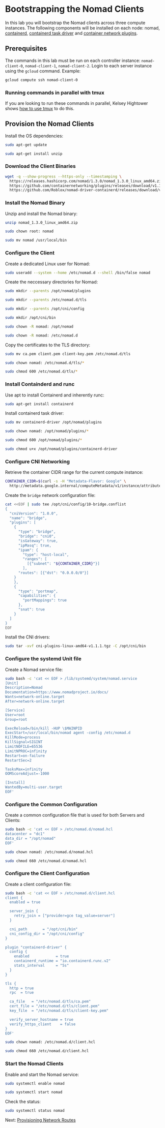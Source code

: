 # Bootstrapping the Nomad Clients
In this lab you will bootstrap the Nomad clients across three compute instances. The following components will be installed on each node: nomad, [containerd](https://github.com/containerd/containerd), [containerd task driver](https://github.com/Roblox/nomad-driver-containerd) and [container network plugins](https://github.com/containernetworking/plugins).

## Prerequisites
The commands in this lab must be run on each controller instance: `nomad-client-0`, `nomad-client-1`, `nomad-client-2`. Login to each server instance using the `gcloud` command. Example:
```bash
gcloud compute ssh nomad-client-0
```

### Running commands in parallel with tmux
If you are looking to run these commands in parallel, Kelsey Hightower shows [how to use tmux](https://github.com/kelseyhightower/kubernetes-the-hard-way/blob/master/docs/01-prerequisites.md#running-commands-in-parallel-with-tmux) to do this.

## Provision the Nomad Clients
Install the OS dependencies:
```bash
sudo apt-get update

sudo apt-get install unzip
```

### Download the Client Binaries
```bash
wget -q --show-progress --https-only --timestamping \
  https://releases.hashicorp.com/nomad/1.3.0/nomad_1.3.0_linux_amd64.zip \
  https://github.com/containernetworking/plugins/releases/download/v1.1.1/cni-plugins-linux-amd64-v1.1.1.tgz \
  https://github.com/Roblox/nomad-driver-containerd/releases/download/v0.9.3/containerd-driver
```

### Install the Nomad Binary
Unzip and install the Nomad binary:
```bash
unzip nomad_1.3.0_linux_amd64.zip

sudo chown root: nomad 

sudo mv nomad /usr/local/bin
```

### Configure the Client
Create a dedicated Linux user for Nomad:
```bash
sudo useradd --system --home /etc/nomad.d --shell /bin/false nomad
```

Create the neccessary directories for Nomad:
```bash
sudo mkdir --parents /opt/nomad/plugins

sudo mkdir --parents /etc/nomad.d/tls

sudo mkdir --parents /opt/cni/config

sudo mkdir /opt/cni/bin

sudo chown -R nomad: /opt/nomad

sudo chown -R nomad: /etc/nomad.d
```

Copy the certificates to the TLS directory:
```bash
sudo mv ca.pem client.pem client-key.pem /etc/nomad.d/tls

sudo chown nomad: /etc/nomad.d/tls/*

sudo chmod 600 /etc/nomad.d/tls/*
```

### Install Containderd and runc
Use apt to install Containerd and inherently runc:
```bash
sudo apt-get install containerd
```

Install containerd task driver:
```bash
sudo mv containerd-driver /opt/nomad/plugins

sudo chown nomad: /opt/nomad/plugins/*

sudo chmod 600 /opt/nomad/plugins/*

sudo chmod u+x /opt/nomad/plugins/containerd-driver
```

### Configure CNI Networking
Retrieve the container CIDR range for the current compute instance:
```bash
CONTAINER_CIDR=$(curl -s -H "Metadata-Flavor: Google" \
  http://metadata.google.internal/computeMetadata/v1/instance/attributes/container-cidr)
```

Create the `bridge` network configuration file:
```bash
cat <<EOF | sudo tee /opt/cni/config/10-bridge.conflist
{
  "cniVersion": "1.0.0",
  "name": "bridge",
  "plugins": [
    {
      "type": "bridge",
      "bridge": "cni0",
      "isGateway": true,
      "ipMasq": true,
      "ipam": {
        "type": "host-local",
        "ranges": [
          [{"subnet": "${CONTAINER_CIDR}"}]
        ],
      "routes": [{"dst": "0.0.0.0/0"}]
    }
    },
    {
      "type": "portmap",
      "capabilities": {
        "portMappings": true
      },
      "snat": true
    }
  ]
}
EOF
```

Install the CNI drivers:
```bash
sudo tar -xvf cni-plugins-linux-amd64-v1.1.1.tgz -C /opt/cni/bin
```

### Configure the systemd Unit file
Create a Nomad service file:
```bash
sudo bash -c 'cat << EOF > /lib/systemd/system/nomad.service
[Unit]
Description=Nomad
Documentation=https://www.nomadproject.io/docs/
Wants=network-online.target
After=network-online.target

[Service]
User=root
Group=root

ExecReload=/bin/kill -HUP \$MAINPID
ExecStart=/usr/local/bin/nomad agent -config /etc/nomad.d
KillMode=process
KillSignal=SIGINT
LimitNOFILE=65536
LimitNPROC=infinity
Restart=on-failure
RestartSec=2

TasksMax=infinity
OOMScoreAdjust=-1000

[Install]
WantedBy=multi-user.target
EOF'
```

### Configure the Common Configuration
Create a common configuration file that is used for both Servers and Clients:
```bash
sudo bash -c 'cat << EOF > /etc/nomad.d/nomad.hcl
datacenter = "dc1"
data_dir = "/opt/nomad"
EOF'

sudo chown nomad: /etc/nomad.d/nomad.hcl

sudo chmod 660 /etc/nomad.d/nomad.hcl
```

### Configure the Client Configuration
Create a client configuration file:
```bash
sudo bash -c 'cat << EOF > /etc/nomad.d/client.hcl
client {
  enabled = true

  server_join {
    retry_join = ["provider=gce tag_value=server"]
  }

  cni_path       = "/opt/cni/bin"
  cni_config_dir = "/opt/cni/config"
}

plugin "containerd-driver" {
  config {
    enabled            = true
    containerd_runtime = "io.containerd.runc.v2"
    stats_interval     = "5s"
  }
}

tls {
  http = true
  rpc  = true

  ca_file   = "/etc/nomad.d/tls/ca.pem"
  cert_file = "/etc/nomad.d/tls/client.pem"
  key_file  = "/etc/nomad.d/tls/client-key.pem"

  verify_server_hostname = true
  verify_https_client    = false
}
EOF'

sudo chown nomad: /etc/nomad.d/client.hcl

sudo chmod 660 /etc/nomad.d/client.hcl
```

### Start the Nomad Clients
Enable and start the Nomad service:
```bash
sudo systemctl enable nomad
```

```bash
sudo systemctl start nomad
```

Check the status:
```bash
sudo systemctl status nomad
```

Next: [Provisioning Network Routes](07-network-routes.md)